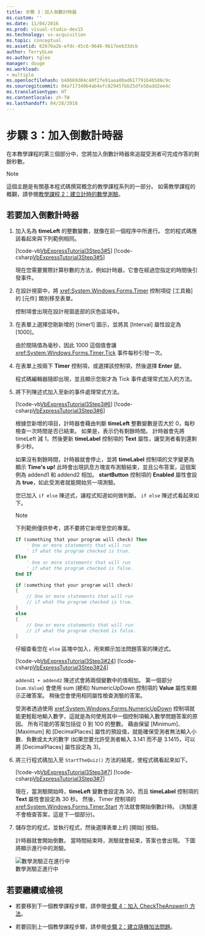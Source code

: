 ```yaml
---
title: 步驟 3：加入倒數計時器
ms.custom: ''
ms.date: 11/04/2016
ms.prod: visual-studio-dev15
ms.technology: vs-acquisition
ms.topic: conceptual
ms.assetid: 62670a2b-efdc-45c6-9646-9b17eeb33dcb
author: TerryGLee
ms.author: tglee
manager: douge
ms.workload:
- multiple
ms.openlocfilehash: b48669d04c40f2fe91aea80ad61779164b586c9c
ms.sourcegitcommit: 04a717340b4ab4efc82945fbb25dfe58add2ee4c
ms.translationtype: HT
ms.contentlocale: zh-TW
ms.lasthandoff: 04/28/2018
---
```

# <a name="step-3-add-a-countdown-timer"></a>步驟 3：加入倒數計時器
在本教學課程的第三個部分中，您將加入倒數計時器來追蹤受測者可完成作答的剩餘秒數。  

> [!NOTE]
>  這個主題是有關基本程式碼撰寫概念的教學課程系列的一部分。 如需教學課程的概觀，請參閱[教學課程 2：建立計時的數學測驗](../ide/tutorial-2-create-a-timed-math-quiz.md)。  
  
## <a name="to-add-a-countdown-timer"></a>若要加入倒數計時器  

1.  加入名為 **timeLeft** 的整數變數，就像在前一個程序中所進行。 您的程式碼應該看起來與下列範例相同。  

     [!code-vb[VbExpressTutorial3Step3#5](../ide/codesnippet/VisualBasic/step-3-add-a-countdown-timer_1.vb)]
     [!code-csharp[VbExpressTutorial3Step3#5](../ide/codesnippet/CSharp/step-3-add-a-countdown-timer_1.cs)]  

     現在您需要實際計算秒數的方法，例如計時器，它會在經過您指定的時間後引發事件。  
  
2.  在設計視窗中，將 <xref:System.Windows.Forms.Timer> 控制項從 [工具箱] 的 [元件] 類別移至表單。  
  
     控制項會出現在設計視窗底部的灰色區域中。  

3.  在表單上選擇您剛新增的 [timer1] 圖示，並將其 [Interval] 屬性設定為 [1000]。  
  
     由於間隔值為毫秒，因此 1000 這個值會讓 <xref:System.Windows.Forms.Timer.Tick> 事件每秒引發一次。  
  
4.  在表單上按兩下 **Timer** 控制項，或選擇該控制項，然後選擇 **Enter** 鍵。  
  
     程式碼編輯器隨即出現，並且顯示您剛才為 Tick 事件處理常式加入的方法。  
  
5.  將下列陳述式加入至新的事件處理常式方法。  

     [!code-vb[VbExpressTutorial3Step3#6](../ide/codesnippet/VisualBasic/step-3-add-a-countdown-timer_2.vb)]
     [!code-csharp[VbExpressTutorial3Step3#6](../ide/codesnippet/CSharp/step-3-add-a-countdown-timer_2.cs)]  
  
     根據您新增的項目，計時器會藉由判斷 **timeLeft** 整數變數是否大於 0，每秒檢查一次時間是否已結束。 如果是，表示仍有剩餘時間。 計時器會先將 timeLeft 減 1，然後更新 **timeLabel** 控制項的 **Text** 屬性，讓受測者看到還剩多少秒。  
  
     如果沒有剩餘時間，計時器就會停止，並將 **timeLabel** 控制項的文字變更為顯示 **Time's up!** 此時會出現訊息方塊宣布測驗結束，並且公布答案，這個案例為 addend1 和 addend2 相加。 **startButton** 控制項的 **Enabled** 屬性會設為 **true**，如此受測者就能開始另一項測驗。  
  
     您已加入 `if else` 陳述式，讓程式知道如何做判斷。 `if else` 陳述式看起來如下。  

    > [!NOTE]
    >  下列範例僅供參考，請不要將它新增至您的專案。  

    ```vb  
    If (something that your program will check) Then  
        ' One or more statements that will run  
        ' if what the program checked is true.   
    Else  
        ' One or more statements that will run  
        ' if what the program checked is false.  
    End If  
    ```  

    ```csharp  
    if (something that your program will check)  
    {  
        // One or more statements that will run  
        // if what the program checked is true.   
    }  
    else  
    {  
        // One or more statements that will run  
        // if what the program checked is false.  
    }  
    ```  

     仔細查看您在 `else` 區塊中加入，用來顯示加法問題答案的陳述式。  

     [!code-vb[VbExpressTutorial3Step3#24](../ide/codesnippet/VisualBasic/step-3-add-a-countdown-timer_3.vb)]
     [!code-csharp[VbExpressTutorial3Step3#24](../ide/codesnippet/CSharp/step-3-add-a-countdown-timer_3.cs)]  
  
     `addend1 + addend2` 陳述式會將兩個變數中的值相加。 第一個部分 (`sum.Value`) 會使用 sum (總和) NumericUpDown 控制項的 **Value** 屬性來顯示正確答案。 稍後您會使用相同屬性檢查測驗的答案。  
  
     受測者透過使用 <xref:System.Windows.Forms.NumericUpDown> 控制項就能更輕鬆地輸入數字，這就是為何使用其中一個控制項輸入數學問題答案的原因。 所有可能的答案包括從 0 到 100 的整數。 藉由保留 [Minimum]、[Maximum] 和 [DecimalPlaces] 屬性的預設值，就能確保受測者無法輸入小數、負數或太大的數字 (如果您要允許受測者輸入 3.141 而不是 3.1415，可以將 [DecimalPlaces] 屬性設定為 3)。  

6.  將三行程式碼加入至 `StartTheQuiz()` 方法的結尾，使程式碼看起來如下。  

     [!code-vb[VbExpressTutorial3Step3#7](../ide/codesnippet/VisualBasic/step-3-add-a-countdown-timer_4.vb)]
     [!code-csharp[VbExpressTutorial3Step3#7](../ide/codesnippet/CSharp/step-3-add-a-countdown-timer_4.cs)]  
  
     現在，當測驗開始時，**timeLeft** 變數會設定為 30，而且 **timeLabel** 控制項的 **Text** 屬性會設定為 30 秒。 然後，Timer 控制項的 <xref:System.Windows.Forms.Timer.Start> 方法就會開始倒數計時。 (測驗還不會檢查答案，這是下一個部分)。  
  
7.  儲存您的程式，並執行程式，然後選擇表單上的 [開始] 按鈕。  

     計時器就會開始倒數。 當時間結束時，測驗就會結束，答案也會出現。 下圖將顯示進行中的測驗。  

     ![數學測驗正在進行中](../ide/media/express_addcountdown.png "Express_AddCountdown")  
數學測驗正進行中  

## <a name="to-continue-or-review"></a>若要繼續或檢視  
  
-   若要移到下一個教學課程步驟，請參閱[步驟 4：加入 CheckTheAnswer() 方法](../ide/step-4-add-the-checktheanswer-parens-method.md)。  
  
-   若要回到上一個教學課程步驟，請參閱[步驟 2：建立隨機加法問題](../ide/step-2-create-a-random-addition-problem.md)。
